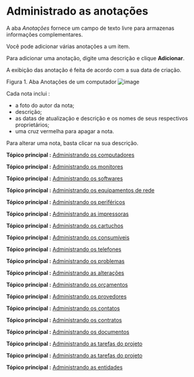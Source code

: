 Administrado as anotações
===============

A aba *Anotações* fornece um campo de texto livre para armazenas informações complementares.

Você pode adicionar várias anotações a um item.

Para adicionar uma anotação, digite uma descrição e clique **Adicionar**.

A exibição das anotação é feita de acordo com a sua data de criação.

Figura 1. Aba Anotações de um computador
![image](docs/image/item_notes.png)

Cada nota inclui :

- a foto do autor da nota;
- descrição;
- as datas de atualização e descrição e os nomes de seus respectivos proprietários;
- uma cruz vermelha para apagar a nota.

Para alterar uma nota, basta clicar na sua descrição.

**Tópico principal :** [Administrando os computadores](index.php?pt/03_Modulo_Parque/02_Computadores.md "Os computadores são administrados a partir do menu Parque > Computadores")

**Tópico principal :** [Administrando os monitores](index.php?pt/03_Modulo_Parque/03_Monitores.md "Os monitres são gerenciandos a partir do menu Parque > Monitores")

**Tópico principal :** [Administrando os softwares](index.php?pt/03_Modulo_Parque/04_Softwares/01_Softwares.md "Os softwares são gerenciados a partir do menu Parque > Software")

**Tópico principal :** [Administrando os equipamentos de rede](index.php?pt/03_Modulo_Parque/05_Equipamentos_de_rede.md "Os equipamentos de rede são gerenciados a partir do menu Parque > Rede")

**Tópico principal :** [Administrando os periféricos](index.php?pt/03_Modulo_Parque/06_Perifericos.md "Os periféricos são administrandos a partir do menu Parque > Periféricoss")

**Tópico principal :** [Administrando as impressoras](index.php?pt/03_Module_Parque/07_Impressoras.md "As impressoras são geradas a partir do menu Parque > Impressoras")

**Tópico principal :** [Administrando os cartuchos](index.php?pt/03_Modulo_Parque/08_Cartuchos.md "Os cartuchos da GLPI, características e uso")

**Tópico principal :** [Administrando os consumíveis](index.php?pt/03_Modulo_Parque/09_Consumíveis.md "Os consumíveis são gerenciandos a partir do menu Parque > Consumíveis")

**Tópico principal :** [Administrando os telefones](index.php?pt/03_Modulo_Parque/10_Telefones.md "Os telefones são gerenciados a partir do menu Parque > Telefones ;")

**Tópico principal :** [Administrando os problemas](index.php?pt/04_Modulo_Assistencia/08_Problemas.md "Os problemas são gerenciados a partir do Assistência > Problemas")

**Tópico principal :** [Administrando as alterações](index.php?pt/04_Modulo_Assistencia/08_Alteracoess.md "As alterações são gerenciados a partir do menu Assistência > Alterações")

**Tópico principal :** [Administrando os orçamentos](index.php?pt/05_Modulo_Gestao/02_Orçamentos.md "Os orçamentos são gerenciados a partir do menu Gestão > Orçamentoss")

**Tópico principal :** [Administrando os provedores](index.php?pt/05_Modulo_Gestao/03_Provedores.md "Os provedores são gerenciados a partir do menu Gestão > Provedores")

**Tópico principal :** [Administrando os contatos](index.php?pt/05_Modulo_Gestao/04_Contatos.md "Os contatos são gerenciados a partir do menu Gestão > Contatos")

**Tópico principal :** [Administrando os contratos](index.php?pt/05_Modulo_Gestao/05_Contratos.md "Os contratos são gerenciados a partir do menu Gestão > Contratos")

**Tópico principal :** [Administrando os documentos](index.php?pt/05_Modulo_Gestão/06_Documentos.md "Os documentos são gerenciados a partir do menu Gestão > Documentos")

**Tópico principal :** [Administrando as tarefas do projeto](index.php?pt/06_Modulo_Ferramentass/02_Projetos/02_Aba_Tâches_de_projet.md "Les tâches de projet se gèrent depuis le menu Outils > Projets onglet Tâches de projet")

**Tópico principal :** [Administrando as tarefas do projeto](index.php?pt/06_Modulo_Ferramentas/02_Projetos/02_Aba_Tarfas_do_projeto.md "As tarefas do projeto são gereniadas a partir do menu Ferramentas  > Projetos aba Tarefas do projeto")

**Tópico principal :** [Administrando as entidades](index.php?pt/07_Modulo_Administracao/04_Entidades.md "As entidades são gerenciadas a partir do menu Administração > Entidades")
